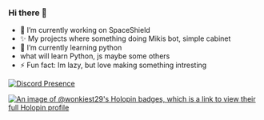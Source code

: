 ### Hi there 👋


<!-- **Wonkiest29/Wonkiest29** is a ✨ _special_ ✨ repository because its `README.md` (this file) appears on your GitHub profile.
 -->
<!-- Here are some ideas to get you started: -->

- 🔭 I’m currently working on SpaceShield
- ✨ My projects where something doing Mikis bot, simple cabinet
- 🌱 I’m currently learning python
- what will learn Python, js maybe some others
- ⚡ Fun fact: Im lazy, but love making something intresting
<!-- - 👯 I’m looking to collaborate on ... -->
<!-- - 🤔 I’m looking for help with ... -->
<!-- - 💬 Ask me about ... -->
<!-- - 📫 How to reach me: ... -->
<!-- - 😄 Pronouns: ... -->
[![Discord Presence](https://lanyard.cnrad.dev/api/741957448532754493)](https://discord.com/users/741957448532754493)

[![An image of @wonkiest29's Holopin badges, which is a link to view their full Holopin profile](https://holopin.me/wonkiest29)](https://holopin.io/@wonkiest29)
 
